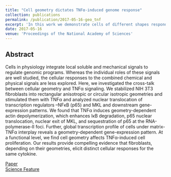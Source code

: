 ```yaml
---
title: "Cell geometry dictates TNFα-induced genome response"
collection: publications
permalink: /publication/2017-05-16-geo_tnf
excerpt: 'In this work we demonstrate cells of different shapes respond differently to inflammatory cues'
date: 2017-05-16
venue: 'Proceedings of the National Academy of Sciences'
---
```


## Abstract
Cells in physiology integrate local soluble and mechanical signals to regulate genomic programs. Whereas the individual roles of these signals are well studied, the cellular responses to the combined chemical and physical signals are less explored. Here, we investigated the cross-talk between cellular geometry and TNFα signaling. We stabilized NIH 3T3 fibroblasts into rectangular anisotropic or circular isotropic geometries and stimulated them with TNFα and analyzed nuclear translocation of transcription regulators –NFκB (p65) and MKL and downstream gene-expression patterns. We found that TNFα induces geometry-dependent actin depolymerization, which enhances IκB degradation, p65 nuclear translocation, nuclear exit of MKL, and sequestration of p65 at the RNA-polymerase-II foci. Further, global transcription profile of cells under matrix-TNFα interplay reveals a geometry-dependent gene-expression pattern. At a functional level, we find cell geometry affects TNFα-induced cell proliferation. Our results provide compelling evidence that fibroblasts, depending on their geometries, elicit distinct cellular responses for the same cytokine.

[Paper](https://www.pnas.org/content/114/20/E3882)<br/>
[Science Feature](https://mbi.nus.edu.sg/science-features/signaling-in-3d/)
